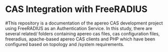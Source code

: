# CAS Integration with FreeRADIUS

#This repository is a documentation of the apereo CAS development project using FreeRADIUS as an Authentication Service. In this study, there are several related/ folders containing apereo cas files, cas configuration files, freeradius, apache-based apereo CAS clients and PHP which have been configured based on topology and /system requirements.
